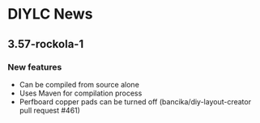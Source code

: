# DIYLC News

## 3.57-rockola-1

### New features

* Can be compiled from source alone
* Uses Maven for compilation process
* Perfboard copper pads can be turned off (bancika/diy-layout-creator pull request #461)
